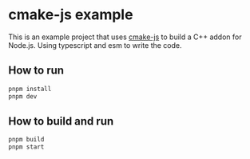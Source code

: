 # cmake-js example

This is an example project that uses [cmake-js](https://github.com/cmake-js/cmake-js) to build a C++ addon for Node.js.
Using typescript and esm to write the code.

## How to run

```bash
pnpm install
pnpm dev
```

## How to build and run

```bash
pnpm build
pnpm start
```

